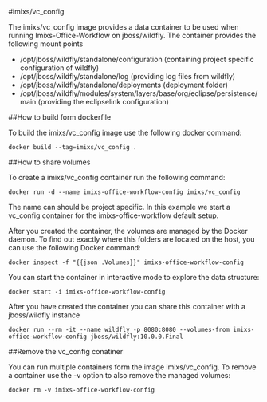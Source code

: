 #imixs/vc_config

The imixs/vc_config image provides a data container to be used when running Imixs-Office-Workflow on jboss/wildfly.
The container provides the following mount points

 * /opt/jboss/wildfly/standalone/configuration  (containing project specific configuration of wildfly)
 * /opt/jboss/wildfly/standalone/log (providing log files from wildfly)
 * /opt/jboss/wildfly/standalone/deployments (deployment folder)
 * /opt/jboss/wildfly/modules/system/layers/base/org/eclipse/persistence/main  (providing the eclipselink configuration)
 

##How to build form dockerfile

To build the imixs/vc_config image use the following docker command:

	docker build --tag=imixs/vc_config .


##How to share volumes

To create a imixs/vc_config container run the following command:

    docker run -d --name imixs-office-workflow-config imixs/vc_config
    
The name can should be project specific. In this example we start a vc_config container for the imixs-office-workflow default setup.
    
After you created the container, the volumes are managed by the Docker daemon. To find out exactly where this folders are located on the host, you can use the following Docker command:

    docker inspect -f "{{json .Volumes}}" imixs-office-workflow-config
     
You can start the container in interactive mode to explore the data structure:

    docker start -i imixs-office-workflow-config
    
After you have created the container you can share this container with a jboss/wildfly instance

    docker run --rm -it --name wildfly -p 8080:8080 --volumes-from imixs-office-workflow-config jboss/wildfly:10.0.0.Final

##Remove the vc_config conatiner

You can run multiple containers form the image imixs/vc_config. To remove a container use the -v option to also remove the managed volumes:

    docker rm -v imixs-office-workflow-config
